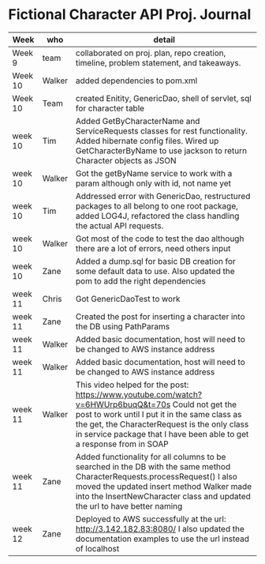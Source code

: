 # Fictional Character API Proj. Journal #

|Week|who|detail|
|------|------|-------|
|Week 9|team|collaborated on proj. plan, repo creation, timeline, problem statement, and takeaways.|
|Week 10|Walker|added dependencies to pom.xml|
|Week 10|Team|created Enitity, GenericDao, shell of servlet, sql for character table| 
|week 10|Tim|Added GetByCharacterName and ServiceRequests classes for rest functionality. Added hibernate config files. Wired up GetCharacterByName to use jackson to return Character objects as JSON|
|week 10|Walker|Got the getByName service to work with a param although only with id, not name yet|
|week 10|Tim|Addressed error with GenericDao, restructured packages to all belong to one root package, added LOG4J, refactored the class handling the actual API requests. |
|week 10|Walker|Got most of the code to test the dao although there are a lot of errors, need others input|
|week 10|Zane|Added a dump.sql for basic DB creation for some default data to use. Also updated the pom to add the right dependencies|
|week 11|Chris|Got GenericDaoTest to work|
|week 11|Zane|Created the post for inserting a character into the DB using PathParams|
|week 11|Walker|Added basic documentation, host will need to be changed to AWS instance address|
|week 11|Walker|Added basic documentation, host will need to be changed to AWS instance address|
|week 11|Walker|This video helped for the post: https://www.youtube.com/watch?v=6HWUrp6buqQ&t=70s Could not get the post to work until I put it in the same class as the get, the CharacterRequest is the only class in service package that I have been able to get a response from in SOAP|
|week 11|Zane|Added functionality for all columns to be searched in the DB with the same method CharacterRequests.processRequest() I also moved the updated insert method Walker made into the InsertNewCharacter class and updated the url to have better naming|
|week 12|Zane|Deployed to AWS successfully at the url: http://3.142.182.83:8080/ I also updated the documentation examples to use the url instead of localhost|